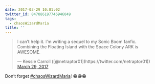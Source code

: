 ```yaml
---
date: 2017-03-29 10:01:02
twitter_id: 847086197746946049
tags:
  - chaosWizardMaria
title: ''
---
```


<blockquote class="twitter-tweet"><p lang="en" dir="ltr">I can’t help it. I’m writing a sequel to my Sonic Boom fanfic. Combining the Floating Island with the Space Colony ARK is AWESOME.</p>&mdash; Kessie Carroll ([@netraptor01](https://twitter.com/netraptor01)) <a href="https://twitter.com/netraptor01/status/847080842333704192?ref_src=twsrc%5Etfw">March 29, 2017</a></blockquote>
<script async src="https://platform.twitter.com/widgets.js" charset="utf-8"></script>

Don’t forget [#chaosWizardMaria](https://twitter.com/hashtag/chaosWizardMaria)! 😁😁😁
